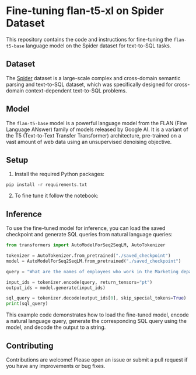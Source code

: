 # Fine-tuning flan-t5-xl on Spider Dataset

This repository contains the code and instructions for fine-tuning the `flan-t5-base` language model on the Spider dataset for text-to-SQL tasks.

## Dataset

The [Spider](https://yale-lily.github.io/spider) dataset is a large-scale complex and cross-domain semantic parsing and text-to-SQL dataset, which was specifically designed for cross-domain context-dependent text-to-SQL problems.

## Model

The `flan-t5-base` model is a powerful language model from the FLAN (Fine Language ANswer) family of models released by Google AI. It is a variant of the T5 (Text-to-Text Transfer Transformer) architecture, pre-trained on a vast amount of web data using an unsupervised denoising objective.

## Setup

1. Install the required Python packages:

```
pip install -r requirements.txt
```

2. To fine tune it follow the notebook:


## Inference

To use the fine-tuned model for inference, you can load the saved checkpoint and generate SQL queries from natural language queries:

```python
from transformers import AutoModelForSeq2SeqLM, AutoTokenizer

tokenizer = AutoTokenizer.from_pretrained("./saved_checkpoint")
model = AutoModelForSeq2SeqLM.from_pretrained("./saved_checkpoint")

query = "What are the names of employees who work in the Marketing department?"

input_ids = tokenizer.encode(query, return_tensors="pt")
output_ids = model.generate(input_ids)

sql_query = tokenizer.decode(output_ids[0], skip_special_tokens=True)
print(sql_query)
```

This example code demonstrates how to load the fine-tuned model, encode a natural language query, generate the corresponding SQL query using the model, and decode the output to a string.

## Contributing

Contributions are welcome! Please open an issue or submit a pull request if you have any improvements or bug fixes.

